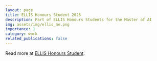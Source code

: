 ```yaml
---
layout: page
title: ELLIS Honours Student 2025
description: Part of ELLIS Honours Students for the Master of AI
img: assets/img/ellis_me.png
importance: 1
category: work
related_publications: false
---
```


Read more at [ELLIS Honours Student](https://ivi.fnwi.uva.nl/ellis/people/).